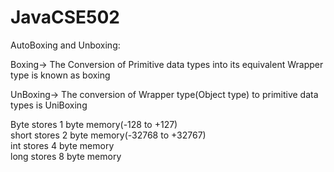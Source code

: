 # JavaCSE502

AutoBoxing and Unboxing:

Boxing->
The Conversion of Primitive data types into its equivalent Wrapper type is known as boxing

UnBoxing->
The conversion of Wrapper type(Object type) to primitive data types is UniBoxing


Byte  stores 1 byte memory(-128 to +127)                                                                             
short  stores 2 byte memory(-32768 to +32767)                                                                           
int  stores 4 byte memory                                                                                  
long  stores 8 byte memory                                                                              
 

